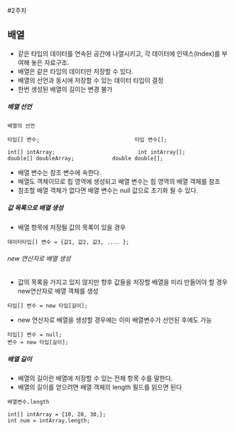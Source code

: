 #2주차
## 배열
* 같은 타입의 데이터를 연속된 공간에 나열시키고, 각 데이터에 인덱스(Index)를 부여해 놓은 자료구조.
* 배열은 같은 타입의 데이터만 저장할 수 있다.
* 배열의 선언과 동시에 저장할 수 있는 데이터 타입이 결정
* 한번 생성된 배열의 길이는 변경 불가


##### 배열 선언

```
배열의 선언

타입[] 변수;                              타입 변수[];

int[] intArray;                          int intArray[];
double[] doubleArray;            double double[];
```


* 배열 변수는 참조 변수에 속한다.
* 배열도 객체이므로 힙 영역에 생성되고 배열 변수는 힙 영역의 배열 객체를 참조
* 참조할 배열 객체가 없다면 배열 변수는 null 값으로 초기화 될 수 있다.


##### 값 목록으로 배열 생성
* 배열 항목에 저장될 값의 목록이 있을 경우

```
데이터타입[] 변수 = {값1, 값2, 값3, .... };

```

###### new 연산자로 배열 생성
* 값의 목록을 가지고 있지 않지만 향후 값들을  저장할 배열을 미리 만들어야 할 경우 new연산자로 배열 객체를 생성

```
타입[] 변수 = new 타입[길이];

```

* new 연산자로 배열을 생성할 경우에는 이미 배열변수가 선언된 후에도 가능

```
타입[] 변수 = null;
변수 = new 타입[길이];
```

##### 배열 길이
* 배열의 길이란 배열에 저장할 수 있는 전체 항목 수를 말한다.
* 배열의 길이를 얻으려면 배열 객체의 length 필드를 읽으면 된다

```
배열변수.length

int[] intArray = {10, 20, 30,};
int num = intArray.length;
```